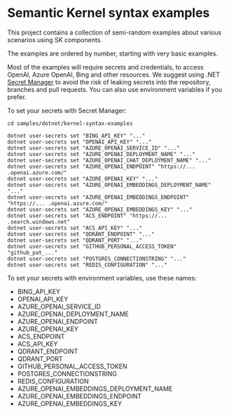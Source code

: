 # Semantic Kernel syntax examples

This project contains a collection of semi-random examples about various scenarios
using SK components. 

The examples are ordered by number, starting with very basic examples.

Most of the examples will require secrets and credentials, to access OpenAI, Azure OpenAI,
Bing and other resources. We suggest using .NET 
[Secret Manager](https://learn.microsoft.com/en-us/aspnet/core/security/app-secrets)
to avoid the risk of leaking secrets into the repository, branches and pull requests.
You can also use environment variables if you prefer.

To set your secrets with Secret Manager:

```
cd samples/dotnet/kernel-syntax-examples

dotnet user-secrets set "BING_API_KEY" "..."
dotnet user-secrets set "OPENAI_API_KEY" "..."
dotnet user-secrets set "AZURE_OPENAI_SERVICE_ID" "..."
dotnet user-secrets set "AZURE_OPENAI_DEPLOYMENT_NAME" "..."
dotnet user-secrets set "AZURE_OPENAI_CHAT_DEPLOYMENT_NAME" "..."
dotnet user-secrets set "AZURE_OPENAI_ENDPOINT" "https://... .openai.azure.com/"
dotnet user-secrets set "AZURE_OPENAI_KEY" "..."
dotnet user-secrets set "AZURE_OPENAI_EMBEDDINGS_DEPLOYMENT_NAME" "..."
dotnet user-secrets set "AZURE_OPENAI_EMBEDDINGS_ENDPOINT" "https://... .openai.azure.com/"
dotnet user-secrets set "AZURE_OPENAI_EMBEDDINGS_KEY" "..."
dotnet user-secrets set "ACS_ENDPOINT" "https://... .search.windows.net"
dotnet user-secrets set "ACS_API_KEY" "..."
dotnet user-secrets set "QDRANT_ENDPOINT" "..."
dotnet user-secrets set "QDRANT_PORT" "..."
dotnet user-secrets set "GITHUB_PERSONAL_ACCESS_TOKEN" "github_pat_..."
dotnet user-secrets set "POSTGRES_CONNECTIONSTRING" "..."
dotnet user-secrets set "REDIS_CONFIGURATION" "..."
```

To set your secrets with environment variables, use these names:

* BING_API_KEY
* OPENAI_API_KEY
* AZURE_OPENAI_SERVICE_ID
* AZURE_OPENAI_DEPLOYMENT_NAME
* AZURE_OPENAI_ENDPOINT
* AZURE_OPENAI_KEY
* ACS_ENDPOINT
* ACS_API_KEY
* QDRANT_ENDPOINT
* QDRANT_PORT
* GITHUB_PERSONAL_ACCESS_TOKEN
* POSTGRES_CONNECTIONSTRING
* REDIS_CONFIGURATION
* AZURE_OPENAI_EMBEDDINGS_DEPLOYMENT_NAME
* AZURE_OPENAI_EMBEDDINGS_ENDPOINT
* AZURE_OPENAI_EMBEDDINGS_KEY
